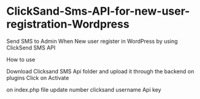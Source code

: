 # ClickSand-Sms-API-for-new-user-registration-Wordpress
Send SMS to Admin When New user register in WordPress by using ClickSend SMS API 

How to use

Download Clicksand SMS Api folder and upload it through the backend on plugins 
Click on Activate 

on index.php file update 
number
clicksand username 
Api key 


